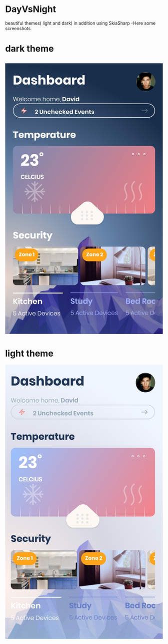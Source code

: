 # DayVsNight
beautiful themes( light and dark) in addition using SkiaSharp
-Here some screenshots
# dark theme
![text alt](https://github.com/KHkhalaf/DayVsNight/blob/master/DayVsNight/screenshots/dark.jpg)
-----------------------------------------
# light theme
![text alt](https://github.com/KHkhalaf/DayVsNight/blob/master/DayVsNight/screenshots/light.jpg)
